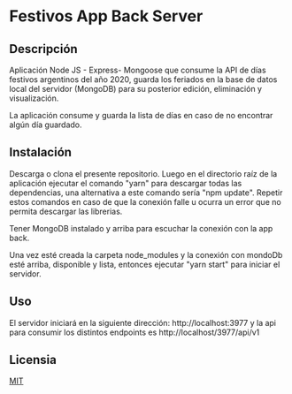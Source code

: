# Festivos App Back Server

## Descripción

Aplicación Node JS - Express- Mongoose que consume la API de días festivos argentinos del año 2020, guarda los feriados en la base de datos
local del servidor (MongoDB) para su posterior edición, eliminación y visualización.

La aplicación consume y guarda la lista de días en caso de no encontrar algún día guardado.

## Instalación

Descarga o clona el presente repositorio. Luego en el directorio raíz de la aplicación ejecutar el comando "yarn" para descargar todas las dependencias, una alternativa a este comando sería "npm update". Repetir estos comandos en caso de que la conexión falle u ocurra un error que no permita descargar las librerias.

Tener MongoDB instalado y arriba para escuchar la conexión con la app back.

Una vez esté creada la carpeta node_modules y la conexión con mondoDb esté arriba, disponible y lista, entonces ejecutar "yarn start" para iniciar el servidor.

## Uso

El servidor iniciará en la siguiente dirección: http://localhost:3977 y la api para consumir los distintos endpoints es http://localhost/3977/api/v1

## Licensia
[MIT](https://choosealicense.com/licenses/mit/)